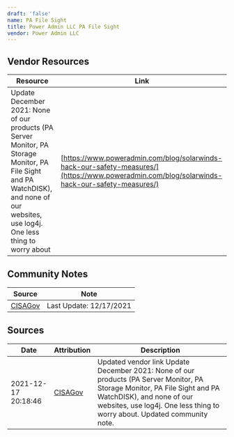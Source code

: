 ```yaml
---
draft: 'false'
name: PA File Sight
title: Power Admin LLC PA File Sight
vendor: Power Admin LLC
---
```


## Vendor Resources
| Resource | Link |
| --- | --- |
| Update December 2021: None of our products (PA Server Monitor, PA Storage Monitor, PA File Sight and PA WatchDISK), and none of our websites, use log4j.   One less thing to worry about | [https://www.poweradmin.com/blog/solarwinds-hack-our-safety-measures/](https://www.poweradmin.com/blog/solarwinds-hack-our-safety-measures/) |


## Community Notes
| Source | Note |
| --- | --- |
| [CISAGov](https://raw.githubusercontent.com/cisagov/log4j-affected-db/develop/README.md) | Last Update: 12/17/2021 |

## Sources
| Date | Attribution | Description |
| --- | --- | --- |
| 2021-12-17 20:18:46 | [CISAGov](https://raw.githubusercontent.com/cisagov/log4j-affected-db/develop/README.md) | Updated vendor link Update December 2021: None of our products (PA Server Monitor, PA Storage Monitor, PA File Sight and PA WatchDISK), and none of our websites, use log4j.   One less thing to worry about. Updated community note.  |
